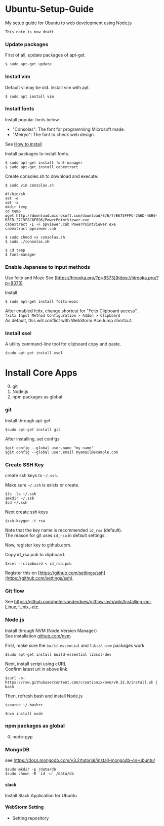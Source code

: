 # Ubuntu-Setup-Guide
My setup guide for Ubuntu to web development using Node.js  

`This note is now draft`





### Update packages
First of all, update packages of apt-get.

```
$ sudo apt-get update
```


### Install vim
Default vi may be old. Install vim with apt.

```
$ sudo apt install vim 
```


### Install fonts
Install popular fonts below.

- "Consolas": The font for programming Microsoft made.
- "Meiryo": The font to check web design.

See [How to install](http://ssup2.iptime.org/wiki/Ubuntu_Consolas_Font_Install)

Install packages to install fonts.
```
$ sudo apt-get install font-manager
$ sudo apt-get install cabextract
```

Create consoles.sh to download and execute.
```
$ sudo vim consolas.sh

#!/bin/sh
set -e
set -x
mkdir temp
cd temp
wget http://download.microsoft.com/download/E/6/7/E675FFFC-2A6D-4AB0-B3EB-27C9F8C8F696/PowerPointViewer.exe
cabextract -L -F ppviewer.cab PowerPointViewer.exe
cabextract ppviewer.cab
```

```
$ sudo chmod +x consolas.sh
$ sudo ./consolas.sh
```


```
$ cd temp
$ font-manager
```

### Enable Japanese to input methods
Use fcitx and Mozc
See [https://hirooka.pro/?p=8373](https://hirooka.pro/?p=8373)

Install
```
$ sudo apt-get install fcitx-mozc
```

After enabled fcitx, change shortcut for "Fcitx Clipboard access".  
`fxitx Input Method Configuration > Addon > Clipboard`  
As default, this will conflict with WebStorm AceJump shortcut.


### Install xsel
A utility command-line tool for clipboard copy and paste.

```
$sudo apt-get install xsel
```



# Install Core Apps
0. git
0. Node.js
0. npm packages as global


### git
Install through apt-get
```
$sudo apt-get install git
```

After installing, set configs
```
$git config --global user.name "my name"
$git config --global user.email myemail@example.com
```

### Create SSH Key
create ssh keys to `~/.ssh`.

Make sure `~/.ssh` is exists or create.
```
$ls -la ~/.ssh
$mkdir ~/.ssh
$cd ~/.ssh
```

Next create ssh keys
```
$ssh-keygen -t rsa
```

Note that the key name is recommended `id_rsa` (default).  
The reason for git uses `id_rsa` in default settings.

Now, register key to github.com.

Copy id_rsa.pub to clipboard.
```
$xsel --clipboard < id_rsa.pub
```

Register this on [https://github.com/settings/ssh](https://github.com/settings/ssh).


### Git flow
See 
https://github.com/petervanderdoes/gitflow-avh/wiki/Installing-on-Linux,-Unix,-etc.


### Node.js
Install through NVM (Node Version Manager)  
See installation [github.com/nvm](https://github.com/creationix/nvm)

First, make sure the ```build-essential``` and ```libssl-dev``` packages work.
```
$sudo apt-get install build-essential libssl-dev
```

Next, install script using cURL  
Confirm latest url in above link.
```
$curl -o- https://raw.githubusercontent.com/creationix/nvm/v0.32.0/install.sh | bash
```

Then, refresh bash and install Node.js
```
$source ~/.bashrc
```
```
$nvm install node
```

### npm packages as global
0. node-gyp


### MongoDB
see https://docs.mongodb.com/v3.2/tutorial/install-mongodb-on-ubuntu/
```
$sudo mkdir -p /data/db
$sudo chown -R `id -u` /data/db
```


#### slack
Install Slack Application for Ubuntu

#### WebStorm Setting
- Setting repository

